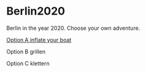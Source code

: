 # Berlin2020

Berlin in the year 2020. Choose your own adventure.


[Option A inflate your boat](https://github.com/NoCodeForOldMen/Berlin2020/blob/master/S001.md)

Option B grillen

Option C klettern
